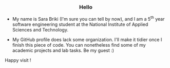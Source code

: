 ### <div align="center">Hello</div>

- My name is Sara Briki (I'm sure you can tell by now), and I am a 5<sup>th</sup> year software engineering student at the National Institute of Applied Sciences and Technology.
  
- My GitHub profile does lack some organization. I'll make it tidier once I finish this piece of code. You can nonetheless find some of my academic projects and lab tasks. Be my guest :)

Happy visit !
  
<!--
**SaraBriki/SaraBriki** is a ✨ _special_ ✨ repository because its `README.md` (this file) appears on your GitHub profile.

Here are some ideas to get you started:

- 🔭 I’m currently working on ...
- 🌱 I’m currently learning ...
- 👯 I’m looking to collaborate on ...
- 🤔 I’m looking for help with ...
- 💬 Ask me about ...
- 📫 How to reach me: ...
- 😄 Pronouns: ...
- ⚡ Fun fact: ...
-->
